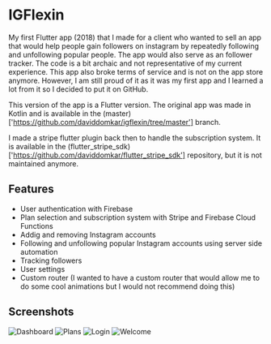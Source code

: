 # IGFlexin

My first Flutter app (2018) that I made for a client who wanted to sell an app that would help people gain followers on instagram by repeatedly following and unfollowing popular people. The app would also serve as an follower tracker. The code is a bit archaic and not representative of my current experience. This app also broke terms of service and is not on the app store anymore. However, I am still proud of it as it was my first app and I learned a lot from it so I decided to put it on GitHub.

This version of the app is a Flutter version. The original app was made in Kotlin and is available in the (master)['https://github.com/daviddomkar/igflexin/tree/master'] branch.

I made a stripe flutter plugin back then to handle the subscription system. It is available in the (flutter_stripe_sdk)['https://github.com/daviddomkar/flutter_stripe_sdk'] repository, but it is not maintained anymore.

## Features

- User authentication with Firebase
- Plan selection and subscription system with Stripe and Firebase Cloud Functions
- Addig and removing Instagram accounts
- Following and unfollowing popular Instagram accounts using server side automation
- Tracking followers
- User settings
- Custom router (I wanted to have a custom router that would allow me to do some cool animations but I would not recommend doing this)

## Screenshots

![Dashboard](sources/Screenshot_20190901-224440_IGFlexin.png)
![Plans](sources/Screenshot_20190901-175843_IGFlexin.png)
![Login](sources/Screenshot_20190901-175701_IGFlexin.png)
![Welcome](sources/Screenshot_20190901-175655_IGFlexin.png)
